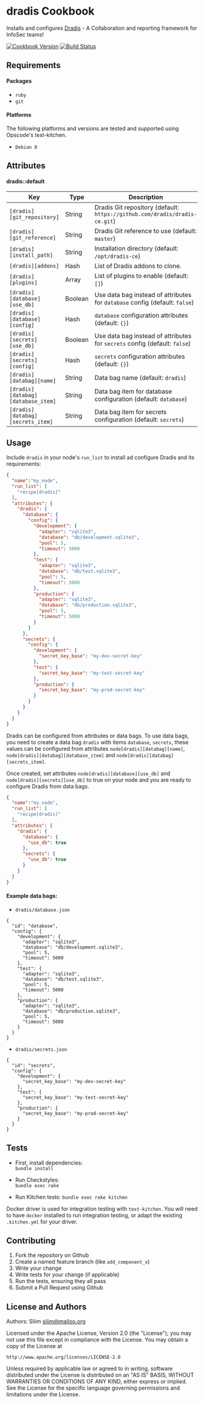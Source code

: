 dradis Cookbook
================
Installs and configures [Dradis](http://dradisframework.org) - A Collaboration and reporting framework for InfoSec teams!

[![Cookbook Version](https://img.shields.io/cookbook/v/dradis.svg)](https://community.opscode.com/cookbooks/dradis) [![Build Status](https://travis-ci.org/sliim-cookbooks/dradis.svg?branch=master)](https://travis-ci.org/sliim-cookbooks/dradis) 

Requirements
------------
#### Packages
- `ruby`
- `git`

#### Platforms
The following platforms and versions are tested and supported using Opscode's test-kitchen.
- `Debian 8`

Attributes
----------
#### dradis::default

|  Key                               |  Type   |  Description                                                                |
| ---------------------------------- | ------- | --------------------------------------------------------------------------- |
| `[dradis][git_repository]`         | String  | Dradis Git repository (default: `https://github.com/dradis/dradis-ce.git`)  |
| `[dradis][git_reference]`          | String  | Dradis Git reference to use (default: `master`)                             |
| `[dradis][install_path]`           | String  | Installation directory (default: `/opt/dradis-ce`)                          |
| `[dradis][addons]`                 | Hash    | List of Dradis addons to clone.                                             |
| `[dradis][plugins]`                | Array   | List of plugins to enable (default: `[]`)                                   |
| `[dradis][database][use_db]`       | Boolean | Use data bag instead of attributes for `database` config (default: `false`) |
| `[dradis][database][config]`       | Hash    | `database` configuration attributes (default: `{}`)                         |
| `[dradis][secrets][use_db]`        | Boolean | Use data bag instead of attributes for `secrets` config (default: `false`)  |
| `[dradis][secrets][config]`        | Hash    | `secrets` configuration attributes (default: `{}`)                          |
| `[dradis][databag][name]`          | String  | Data bag name (default: `dradis`)                                           |
| `[dradis][databag][database_item]` | String  | Data bag item for database configuration (default: `database`)              |
| `[dradis][databag][secrets_item]`  | String  | Data bag item for secrets configuration (default: `secrets`)                |

Usage
-----
Include `dradis` in your node's `run_list` to install ad configure Dradis and its requirements:

```json
{
  "name":"my_node",
  "run_list": [
    "recipe[dradis]"
  ],
  "attributes": {
    "dradis": {
      "database": {
        "config": {
          "development": {
            "adapter": "sqlite3",
            "database": "db/development.sqlite3",
            "pool": 5,
            "timeout": 5000
          },
          "test": {
            "adapter": "sqlite3",
            "database": "db/test.sqlite3",
            "pool": 5,
            "timeout": 5000
          },
          "production": {
            "adapter": "sqlite3",
            "database": "db/production.sqlite3",
            "pool": 5,
            "timeout": 5000
          }
        }
      },
      "secrets": {
        "config": {
          "development": {
            "secret_key_base": "my-dev-secret-key"
          },
          "test": {
            "secret_key_base": "my-test-secret-key"
          },
          "production": {
            "secret_key_base": "my-prod-secret-key"
          }
        }  
      }
    }
  }
}
```

Dradis can be configured from attributes or data bags. To use data bags, you need to create a data bag `dradis` with items `database`, `secrets`, these values can be configured from attributes `node[dradis][databag][name]`, `node[dradis][databag][database_item]` and `node[dradis][databag][secrets_item]`.

Once created, set attributes `node[dradis][database][use_db]` and `node[dradis][secrets][use_db]` to true on your node and you are ready to configure Dradis from data bags.

```json
{
  "name":"my_node",
  "run_list": [
    "recipe[dradis]"
  ],
  "attributes": {
    "dradis": {
      "database": {
        "use_db": true
      },
      "secrets": {
        "use_db": true
      }
    }
  }
}
```

#### Example data bags:
- `dradis/database.json`
```
{
  "id": "database",
  "config": {
    "development": {
      "adapter": "sqlite3",
      "database": "db/development.sqlite3",
      "pool": 5,
      "timeout": 5000
    },
    "test": {
      "adapter": "sqlite3",
      "database": "db/test.sqlite3",
      "pool": 5,
      "timeout": 5000
    },
    "production": {
      "adapter": "sqlite3",
      "database": "db/production.sqlite3",
      "pool": 5,
      "timeout": 5000
    }
  }
}
```

- `dradis/secrets.json`
```
{
  "id": "secrets",
  "config": {
    "development": {
      "secret_key_base": "my-dev-secret-key"
    },
    "test": {
      "secret_key_base": "my-test-secret-key"
    },
    "production": {
      "secret_key_base": "my-prod-secret-key"
    }
  }
}
```

Tests
-----

- First, install dependencies:  
`bundle install`

- Run Checkstyles:  
`bundle exec rake`

- Run Kitchen tests:
`bundle exec rake kitchen`

Docker driver is used for integration testing with `test-kitchen`. You will need to have `docker` installed to run integration testing, or adapt the existing `.kitchen.yml` for your driver.

Contributing
------------
1. Fork the repository on Github
2. Create a named feature branch (like `add_component_x`)
3. Write your change
4. Write tests for your change (if applicable)
5. Run the tests, ensuring they all pass
6. Submit a Pull Request using Github

License and Authors
-------------------
Authors: Sliim <sliim@mailoo.org> 

Licensed under the Apache License, Version 2.0 (the "License"); you may not use this file except in compliance with the License. You may obtain a copy of the License at

    http://www.apache.org/licenses/LICENSE-2.0

Unless required by applicable law or agreed to in writing, software distributed under the License is distributed on an "AS IS" BASIS, WITHOUT WARRANTIES OR CONDITIONS OF ANY KIND, either express or implied. See the License for the specific language governing permissions and limitations under the License.
